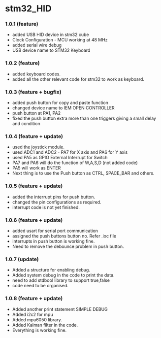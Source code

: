 # stm32_HID

### 1.0.1 (feature)
- added USB HID device in stm32 cube 
- Clock Configuration - MCU working at 48 MHz
- added serial wire debug
- USB device name to STM32 Keyboard

### 1.0.2 (feature)
- added keyboard codes.
- added all the other relevant code for stm32 to work as keyboard.

### 1.0.3 (feature + bugfix)
- added push button for copy and paste function
- changed device name to IEM OPEN CONTROLLER
- push button at PA1, PA2
- fixed the push button extra more than one triggers giving a small delay and condition

### 1.0.4 (feature + update)
- used the joystick module.
- used ADC1 and ADC2 - PA7 for X axis and PA6 for Y axis
- used PA5 as GPIO External Interrupt for Switch
- PA7 and PA6 will do the function of W,A,S,D (not added code)
- PA5 will work as ENTER
- Next thing is to use the Push button as CTRL, SPACE_BAR and others.

### 1.0.5 (feature + update)
- added the interrupt pins for push button.
- changed the pin configurations as required.
- interrupt code is not yet finished.

### 1.0.6 (feature + update)
- added usart for serial port communication
- assigned the push buttons button no. Refer .ioc file
- interrupts in push button is working fine.
- Need to remove the debounce problem in push button. 

### 1.0.7 (update)
- Added a structure for enabling debug.
- Added system debug in the code to print the data.
- need to add stdbool library to support true,false
- code need to be organised.

### 1.0.8 (feature + update)
- Added another print statement SIMPLE DEBUG
- Added i2c2 for mpu
- Added mpu6050 library.
- Added Kalman filter in the code.
- Everything is working fine.


